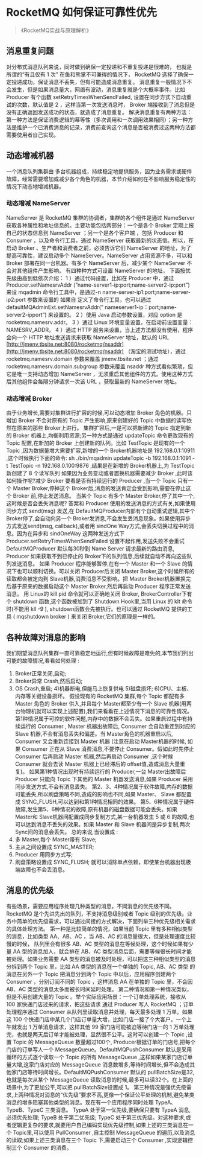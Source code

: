 # RocketMQ 如何保证可靠性优先

> 《RocketMQ实战与原理解析》

## 消息重复问题
对分布式消息队列来说，同时做到确保一定投递和不重复投递是很难的， 也就是所谓的“有且仅有 1 次” 在鱼和熊掌不可兼得的情况下， RocketMQ 选择了确保一定投递成功，保证消息不丢失，但有可能造成消息重复。
消息重复一般情况下不会发生，但是如果消息量大，网络有波动，消息重复就是个大概率事件。比如 Producer 有个函数 setRetryTimesWhenSendFailed, 设置在同步方式下自动重试的次数，默认值是 2 ，这样当第一次发送消息时， Broker 端接收到了消息但是没有正确返回发送成功的状态，就造成了消息重复。
解决消息重复有两种方法：第一种方法是保证消费逻辑的幕等性（多次调用和一次调用效果相同）；另一种方法是维护一个巳消费消息的记录，消费前查询这个消息是否被消费过这两种方法都需要使用者自己实现。
## 动态增减机器
一个消息队列集群由 多台机器组成，持续稳定地提供服务，因为业务需求或硬件故障，经常需要增加或减少各个角色的机器，本节介绍如何在不影响服务稳定性的情况下动态地增减机器。
### 动态增减 NameServer
NameServer 是 RocketMQ 集群的协调者，集群的各个组件是通过 NameServer 获取各种属性和地址信息的。主要功能包括两部分：一个是各个 Broker 定期上报自己的状态信息到 NameServer ；另一个是各个客户端 ，包括 Producer 和 Consumer ，以及命令行工具，通过 NameServer 获取最新的状态信。所以，在启动 Broker 、生产者和消费者之前，必须告诉它们 NameServer 的地址，为了提高可靠性，建议启动多个 NameServer。NameServer 占用资源不多，可以和 Broker 部署在同一台机器。有多个 NameServer 后，减少某个 NameServer 不会对其他组件产生影响。
有四种种方式可设置 NameServer 的地址， 下面按优先级由高到低依次介绍： 
1 ）通过代码设置，比如在 Producer 中，通过 Producer.setNamesrvAddr (”name-server1-ip:port;name-server2-ip:port”) 来设 mqadmin 命令行工具中，是通过-n name-server-ip1:port;name-server-ip2:port 参数来设置的 如果自 定义了命令行工具，也可以通过 defaultMQAdminExt.setNamesrvAddr(” nameserver1-ip：port;name-server2-ipport”) 来设置的。
2 ）使用 Java 启动参数设置，对应 option 是 rocketmq.namesrv.addr。
3 ）通过 Linux 环境变量设置，在启动前设置变量： NAMESRV_ADDR。
4 ）通过 HTTP 服务来设置，当上述方法都没有使用，程序会向一个 HTTP 地址发送请求来获取 NameServer 地址，默认的 URL [http://jmenv.tbsite.net:8080/rocketmq/nsaddr](http://jmenv.tbsite.net:8080/rocketmq/nsaddr) （淘宝的测试地址），通过 rocketmq.namesrv.domain 参数来覆盖 jmenv.tbsite.net ；通过 rocketmq.namesrv.domain.subgroup 参数来覆盖 nsaddr 种方式看似繁琐，但它是唯一支持动态增加 NameServer ，无须重启其他组件的方式。使用这种方式后其他组件会每隔分钟请求一次该 URL ，获取最新的 NameServer 地址。
### 动态增减 Broker
由于业务增长,需要对集群进行扩容的时候,可以动态增加 Broker 角色的机器。只增加 Broker 不会对原有的 Topic 产生影响,原来创建好的 Topic 中数据的读写依然在原来的那些 Broker上进行。
集群扩容后,一是可以把新建的 Topic 指定到新的 Broker 机器上,均衡利用资源;另一种方式是通过 updateTopic 命令更改现有的 Topic 配置,在新加的 Broker 上创建新的队列。比如 TestTopic 是现有的一个 Topic ,因为数据量增大需要扩容,新增的一个 Broker机器地址是 192.168.0.1:10911 ,这个时候执行下面的命令: sh ./bin/mqadmin updateTopic -b 192.168.0.1:1091 -t TestTopic -n 192.168.0.100:9876 ,结果是在新增的 Broker机器上,为 TestTopic 新创建了 8 个读写队列
如果因为业务变动或者置换机器需要减少 Broker ,此时该如何操作呢?减少 Broker 要看是否有持续运行的 Producer ,当一个 Topic 只有一个 Master Broker,停掉这个 Broker后,消息的发送肯定会受到影响,需要在停止这个 Broker 前,停止发送消息。
当某个 Topic 有多个 Master Broker,停了其中一个,这时候是否会丢失消息呢? 答案和 Producer 使用的发送消息的方式有关,如果使用同步方式 send(msg) 发送,在 DefaultMQProducer内部有个自动重试逻辑,其中个 Broker停了,会自动向另一个 Broker发消息,不会发生丢消息现象。如果使用异步方式发送send(msg, callback),或者用 sindOne Way方式,会丢失切换过程中的消息。因为在异步和 sindOneWay 这两种发送方式下 Producer.setRetryTimesWhenSendFailed 设置不起作用,发送失败不会重试 DefaultMQProducer 默认每30秒到 Name Server 请求最新的路由消息, Producer 如果获取不到已停止的 Broker下的队列信息,后续就自动不再向这些队列发送消息。
如果 Producer 程序能够暂停,在有一个 Master 和一个 Slave 的情况下也可以顺利切换。可以关闭 Producer后关闭 Master Broker,这个时候所有的读取都会被定向到 Slave机器,消费消息不受影响。把 Master Broker机器置换完后基于原来的数据启动这个 Master Broker,然后再启动 Producer 程序正常发送消息。
用 Linux的 kill pid 命令就可以正确地关闭 Broker, BrokerController下有个 shutdown 函数,这个函数被加到了 Shutdown Hook里,当用 Linux 的 klt 命令时(不能用 kll -9 ), shutdown函数会先被执行。也可以通过 RocketMQ 提供的工具 ( mqshutdown broker ) 来关闭 Broker,它们的原理是一样的。
## 各种故障对消息的影响
我们期望消息队列集群一直可靠稳定地运行,但有时候故障是难免的,本节我们列出可能的故障情况,看看如何处理 : 
1) Broker正常关闭,启动;
2) Broker异常 Crash,然后启动;
3) OS Crash,重启;
4)机器断电,但能马上恢复供电
5)磁盘损坏;
6)CPU、主板、内存等关键设备损坏。
假设现有的 RocketMQ 集群,每个 Topic 都配有多 Master 角色的 Broker 供入,并且每个 Master都至少有一个 Slave 机器(用两台物理机就可以实现上述配置),我们来看看在上述情况下消息的可靠性情况。
第1种情况属于可控的软件问题,内存中的数据不会丢失。如果重启过程中有持续运行的 Consumer , Master 机器出故障后, Consumer 会自动重连到对应的 Slave 机器,不会有消息丢失和偏差。当 Master角色的机器重启以后, Consumer 又会重新连接到 Master 机器 (注意在启动 Master机器的时候, 如果 Consumer 正在从 Slave 消费消息,不要停止 Consumer。假如此时先停止 Consumer 后再启动 Master 机器,然后再启动 Consumer ,这个时候 Consumer 就会去读 Master 机器上已经滞后的 offset值,造成消息大量重复)。
如果第1种情况出现时有持续运行的 Producer,一台 Master出故障后 Producer 只能向 Topic 下其他的 Master 机器发送消息,如果 Producer 采用同步发送方式,不会有消息丢失。
第2、3、4种情况属于软件故障,内存的数据可能丢失,所以刷盘策略不同,造成的影响也不同,如果 Master、 Slave 都配置成 SYNC_FLUSH,可以达到和第1种情况相同的效果。
第5、6种情况属于硬件故障,发生第5、6种情况的故障,原有机器的磁盘数据可能会丢失。如果 Master和 Slave机器间配置成同步复制方式,某一台机器发生 5 或 6 的故障,也可以达到消息不丢失的效果。如果 Master 和 Slave 机器间是异步复制,两次Sync间的消息会丢失。
总的来说,当设置成 : 
1) 多 Master,每个 Master带有 Slave;
2) 主从之间设置成 SYNC_MASTER;
3) Producer 用同步方式写;
4) 刷盘策略设置成 SYNC_FLUSH;
就可以消除单点依赖，即使某台机器出现极端故障也不会丢消息。
## 消息的优先级
有些场景，需要应用程序处理几种类型的消息，不同消息的优先级不同。RocketMQ 是个先进先出的队列，不支持消息级别或者 Topic 级别的优先级。业务中简单的优先级需求，可以通过间接的方式解决，下面列举三种优先级相关需求的具体处理方法。
第一种是比较简单的情况，如果当前 Topic 里有多种相似类型的消息，比如类型 AA、AB、AC ，当 AB、AC 的消息量很大，但是处理速度比较慢的时候， 队列里会有很多 AB、AC 类型的消息在等候处理，这个时候如果有少量 AA 型的消息加人，就会排在 AB、AC 类型消息后面，需要等候很长时间才能被处理。如果业务需要 AA 类型的消息被及时处理，可以把这三种相似类型的消息 分拆到两个 Topic 里，比如 AA 类型的消息在一个单独的 Topic, AB、AC 类型 的消息在另外一个 Topic 把消息分到两个 Topic 中以后，应用程序创建两个 Consumer ，分别订阅不同的 Topic ，这样消息 AA 在单独的 Topic 里，不会因 AB、AC 类型的消息太多而被长时间延时处理。
第二种情况和第一种情况类似，但是不用创建大量的 Topic 。举个实际应用场景：一个订单处理系统，接收从 100 家快递门店过来的请求，把这些请求 通过 Producer 写人 RocketMQ ；订单处理程序通过 Consumer 从队列里读取消息并处理，每天最多处理 1 万单。如果这 100 个快递门店中某几个门店订单量大增，比如门店一接了个大客户，一个上午就发出 1 万单消息请求，这样其他 99 家门店可能被迫等待门店一的 1 万单处理完，也就是两天后订单才能被处理，显然很不公平。这时可以创建一个 Topic ,设置 Topic 的 MessageQueue 数量超过100个, Producer根据订单的门店号,把每个门店的订单写人一个 MessageQueue。DefaultMQPushConsumer 默认是采用循环的方式逐个读取一个 Topic 的所有 MessageQueue ,这样如果某家门店订单量大增,这家门店对应的 MessageQueue 消息数增多,等待时间增长,但不会造成其他家门店等待时间增长。DefaultMQPushConsumer 默认的 pullBatchSize是32,也就是每次从某个 MessageQueue 读取消息的时候,最多可以读32个。在上面的场景中,为了更加公平,可以把 pullBatchSize设置成 1。
第三种情况是强优先级需求,上两种情况对消息的“优先级”要求不高,更像一个保证公平处理的机制,避免某类消息的增多阻塞其他类型的消息。现在有一个应用程序同时处理 TypeA、TypeB、TypeC 三类消息。 TypeA 处于第一优先级,要确保只要有 TypeA 消息,必须优先处理; TypeB 处于第二优先级; TypeC 处于第三优先级。对这种要求,或者逻辑更复杂的要求,就要用户自己编码实现优先级控制,如果上述的三类消息在一个 Topic里,可以使用 PullConsumer ,自主控制 MessageQueue 的遍历,以及消息的读取;如果上述三类消息在三个 Topic 下,需要启动三个 Consumer ,实现逻辑控制三个 Consumer 的消费。
